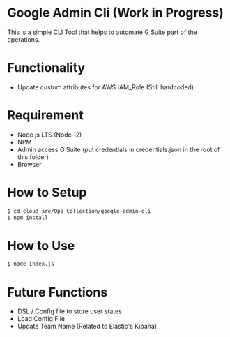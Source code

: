 # Google Admin Cli (Work in Progress)
This is a simple CLI Tool that helps to automate G Suite part of the operations.

# Functionality
- Update custom attributes for AWS IAM_Role (Still hardcoded)

# Requirement
- Node js LTS (Node 12)
- NPM
- Admin access G Suite (put credentials in credentials.json in the root of this folder)
- Browser

# How to Setup
```sh
$ cd cloud_sre/Ops_Collection/google-admin-cli
$ npm install
```

# How to Use
```sh
$ node index.js
```

# Future Functions
- DSL / Config file to store user states
- Load Config File
- Update Team Name (Related to Elastic's Kibana)